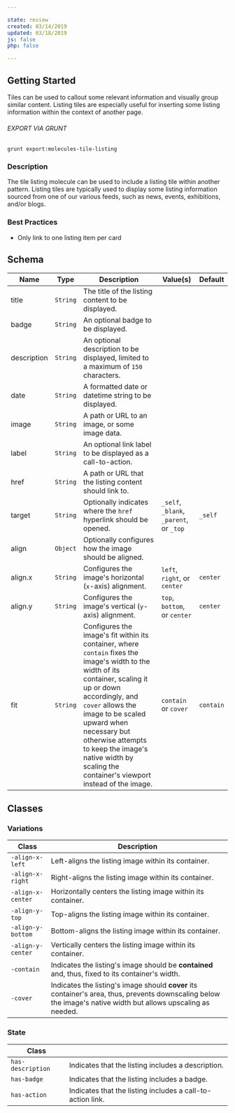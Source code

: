 ```yaml
---

state: review
created: 03/14/2019
updated: 03/18/2019
js: false
php: false

---
```


## Getting Started

Tiles can be used to callout some relevant information and visually group similar content. Listing tiles are especially useful for inserting some listing information within the context of another page.

###### EXPORT VIA GRUNT

```
grunt export:molecules-tile-listing
```


### Description

The tile listing molecule can be used to include a listing tile within another pattern. Listing tiles are typically used to display some listing information sourced from one of our various feeds, such as news, events, exhibitions, and/or blogs.


### Best Practices

- Only link to one listing item per card


## Schema

| Name            | Type      | Description                                                                       | Value(s)                                | Default   |
|-----------------|-----------|-----------------------------------------------------------------------------------|-----------------------------------------|-----------|
| title           | `String`  | The title of the listing content to be displayed.                                 |                                         |           |
| badge           | `String`  | An optional badge to be displayed.                                                |                                         |           |
| description     | `String`  | An optional description to be displayed, limited to a maximum of `150` characters.|                                         |           |
| date            | `String`  | A formatted date or datetime string to be displayed.                              |                                         |           |
| image           | `String`  | A path or URL to an image, or some image data.                                    |                                         |           |
| label           | `String`  | An optional link label to be displayed as a call-to-action.                       |                                         |           |
| href            | `String`  | A path or URL that the listing content should link to.                            |                                         |           |
| target          | `String`  | Optionally indicates where the `href` hyperlink should be opened.                 | `_self`, `_blank`, `_parent`, or `_top` | `_self`   |
| align           | `Object`  | Optionally configures how the image should be aligned.                            |                                         |           |
| align.x         | `String`  | Configures the image's horizontal (`x`-axis) alignment.                           | `left`, `right`, or `center`            | `center`  |
| align.y         | `String`  | Configures the image's vertical (`y`-axis) alignment.                             | `top`, `bottom`, or `center`            | `center`  |
| fit             | `String`  | Configures the image's fit within its container, where `contain` fixes the image's width to the width of its container, scaling it up or down accordingly, and `cover` allows the image to be scaled upward when necessary but otherwise attempts to keep the image's native width by scaling the container's viewport instead of the image. | `contain` or `cover`            | `contain`  |


## Classes

### Variations

| Class               | Description                                                                                                                                                           |
|---------------------|-----------------------------------------------------------------------------------------------------------------------------------------------------------------------|
| `-align-x-left`     | Left-aligns the listing image within its container.                                                                                                                   |
| `-align-x-right`    | Right-aligns the listing image within its container.                                                                                                                  |
| `-align-x-center`   | Horizontally centers the listing image within its container.                                                                                                          |
| `-align-y-top`      | Top-aligns the listing image within its container.                                                                                                                    |
| `-align-y-bottom`   | Bottom-aligns the listing image within its container.                                                                                                                 |
| `-align-y-center`   | Vertically centers the listing image within its container.                                                                                                            |
| `-contain`          | Indicates the listing's image should be **contained** and, thus, fixed to its container's width.                                                                      |
| `-cover`            | Indicates the listing's image should **cover** its container's area, thus, prevents downscaling below the image's native width but allows upscaling as needed.        |

### State

| Class             |                                                                 |
|-------------------|-----------------------------------------------------------------|
| `has-description` | Indicates that the listing includes a description.              |
| `has-badge`       | Indicates that the listing includes a badge.                    |
| `has-action`      | Indicates that the listing includes a call-to-action link.      |
